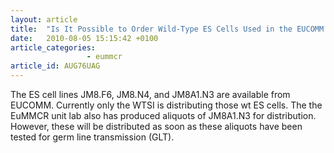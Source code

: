 ```yaml
---
layout: article
title:  "Is It Possible to Order Wild-Type ES Cells Used in the EUCOMM Program?"
date:   2010-08-05 15:15:42 +0100
article_categories:
                 - eummcr
article_id: AUG76UAG
---
```


The ES cell lines JM8.F6, JM8.N4, and JM8A1.N3 are available from EUCOMM. Currently only the WTSI is distributing those wt ES cells. The the EuMMCR unit lab also has produced aliquots of JM8A1.N3 for distribution. However, these will be distributed as soon as these aliquots have been tested for germ line transmission (GLT).